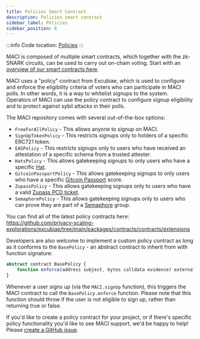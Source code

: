 ```yaml
---
title: Policies Smart Contract
description: Policies smart contract
sidebar_label: Policies
sidebar_position: 6
---
```


:::info
Code location: [Policies](https://github.com/privacy-scaling-explorations/excubiae/tree/main/packages/contracts/contracts/extensions)
:::

MACI is composed of multiple smart contracts, which together with the zk-SNARK circuits, can be used to carry out on-chain voting. Start with an [overview of our smart contracts here](/docs/technical-references/smart-contracts/MACI).

MACI uses a "policy" contract from Excubiae, which is used to configure and enforce the eligibility criteria of voters who can participate in MACI polls. In other words, it is a way to whitelist signups to the system. Operators of MACI can use the policy contract to configure signup eligibility and to protect against sybil attacks in their polls.

The MACI repository comes with several out-of-the-box options:

- `FreeForAllPolicy` - This allows anyone to signup on MACI.
- `SignUpTokenPolicy` - This restricts signups only to holders of a specific ERC721 token.
- `EASPolicy` - This restricts signups only to users who have received an attestation of a specific schema from a trusted attester.
- `HatsPolicy` - This allows gatekeeping signups to only users who have a specific [Hat](https://www.hatsprotocol.xyz/).
- `GitcoinPassportPolicy` - This allows gatekeeping signups to only users who have a specific [Gitcoin Passport](https://passport.gitcoin.co/) score.
- `ZupassPolicy` - This allows gatekeeping signups only to users who have a valid [Zupass PCD ticket](https://github.com/proofcarryingdata/zupass).
- `SemaphorePolicy` - This allows gatekeeping signups only to users who can prove they are part of a [Semaphore](https://semaphore.pse.main/) group.

You can find all of the latest policy contracts here:
https://github.com/privacy-scaling-explorations/excubiae/tree/main/packages/contracts/contracts/extensions

Developers are also welcome to implement a custom policy contract as long as it conforms to the `BasePolicy` - an abstract contract to inherit from with function signature:

```ts
abstract contract BasePolicy {
    function enforce(address subject, bytes calldata evidence) external override onlyTarget {}
}
```

Whenever a user signs up (via the `MACI.signUp` function), this triggers the MACI contract to call the `BasePolicy.enforce` function. Please note that this function should throw if the user is not eligible to sign up, rather than returning true or false.

If you'd like to create a policy contract for your project, or if there's specific policy functionality you'd like to see MACI support, we'd be happy to help! Please [create a GitHub issue](https://github.com/privacy-scaling-explorations/maci/issues/new/choose).
